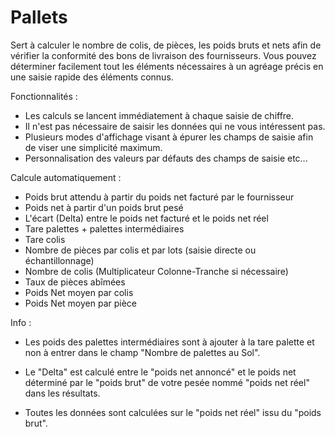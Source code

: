 # Pallets

Sert à calculer le nombre de colis, de pièces, les poids bruts et nets afin de vérifier la conformité des bons de livraison des fournisseurs.
Vous pouvez déterminer facilement tout les éléments nécessaires à un agréage précis en une saisie rapide des éléments connus.

Fonctionnalités :
- Les calculs se lancent immédiatement à chaque saisie de chiffre.
- Il n'est pas nécessaire de saisir les données qui ne vous intéressent pas. 
- Plusieurs modes d'affichage visant à épurer les champs de saisie afin de viser une simplicité maximum. 
- Personnalisation des valeurs par défauts des champs de saisie etc...

Calcule automatiquement :

- Poids brut attendu à partir du poids net facturé par le fournisseur
- Poids net à partir d'un poids brut pesé
- L'écart (Delta) entre le poids net facturé et le poids net réel
- Tare palettes + palettes intermédiaires
- Tare colis
- Nombre de pièces par colis et par lots (saisie directe ou échantillonnage)
- Nombre de colis (Multiplicateur Colonne-Tranche si nécessaire)
- Taux de pièces abîmées
- Poids Net moyen par colis
- Poids Net moyen par pièce


Info :
- Les poids des palettes intermédiaires sont à ajouter à la tare palette et non à entrer dans le champ "Nombre de palettes au Sol".

- Le "Delta" est calculé entre le "poids net annoncé" et le poids net déterminé par le "poids brut" de votre pesée nommé "poids net réel" dans les résultats. 

- Toutes les données sont calculées sur le "poids net réel" issu du "poids brut".
